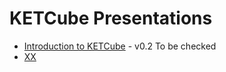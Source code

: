 # KETCube Presentations

* [Introduction to KETCube](KETCube_presentation_001_Intro.pdf) - v0.2 To be checked
* [XX](KETCube_presentation_002_Configuration.pdf)

